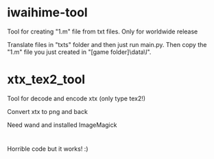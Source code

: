 # iwaihime-tool
Tool for creating "1.m" file from txt files. Only for worldwide release

Translate files in "txts" folder and then just run main.py. Then copy the "1.m" file you just created in "[game folder]\data\l\".

# xtx_tex2_tool
Tool for decode and encode xtx (only type tex2!)

Convert xtx to png and back

Need wand and installed ImageMagick
#
Horrible code but it works! :)
